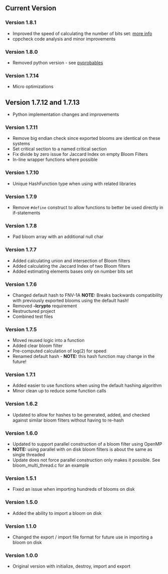 ## Current Version

### Version 1.8.1
* Improved the speed of calculating the number of bits set: [more info](https://graphics.stanford.edu/~seander/bithacks.html#CountBitsSetTable)
* cppcheck code analysis and minor improvements

### Version 1.8.0
* Removed python version - see [pyprobables](https://github.com/barrust/pyprobables)

### Version 1.7.14
* Micro optimizations

## Version 1.7.12 and 1.7.13
* Python implementation changes and improvements

### Version 1.7.11
* Remove big endian check since exported blooms are identical on these systems
* Set critical section to a named critical section
* Fix divide by zero issue for Jaccard Index on empty Bloom Filters
* In-line wrapper functions where possible

### Version 1.7.10
* Unique HashFunction type when using with related libraries

### Version 1.7.9
* Remove `#define` construct to allow functions to better be used directly in
if-statements

### Version 1.7.8
* Pad bloom array with an additional null char

### Version 1.7.7
* Added calculating union and intersection of Bloom filters
* Added calculating the Jaccard Index of two Bloom filters
* Added estimating elements bases only on number bits set

### Version 1.7.6
* Changed default hash to FNV-1A **NOTE:** Breaks backwards compatibility with
previously exported blooms using the default hash!
* Removed **-lcrypto** requirement
* Restructured project
* Combined test files

### Version 1.7.5
* Moved reused logic into a function
* Added clear bloom filter
* Pre-computed calculation of log(2) for speed
* Renamed default hash - **NOTE:** this hash function may change in the future!

### Version 1.7.1
* Added easier to use functions when using the default hashing algorithm
* Minor clean up to reduce some function calls

### Version 1.6.2
* Updated to allow for hashes to be generated, added, and checked against
similar bloom filters without having to re-hash

### Version 1.6.0
* Updated to support parallel construction of a bloom filter using OpenMP
* **NOTE:** using parallel with on disk bloom filters is about the same as
single threaded
* Update does not force parallel construction only makes it possible. See
bloom_multi_thread.c for an example

### Version 1.5.1
* Fixed an issue when importing hundreds of blooms on disk

### Version 1.5.0
* Added the ability to import a bloom on disk

### Version 1.1.0
* Changed the export / import file format for future use in importing a bloom
on disk

### Version 1.0.0
* Original version with initialize, destroy, import and export
